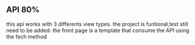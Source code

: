 ## API 80%

<p> this api works with 3 differents view types. the project is funtional,test still need to be added. the front page is a template that consume the API using the fech method</p>
